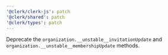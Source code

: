 ```yaml
---
'@clerk/clerk-js': patch
'@clerk/shared': patch
'@clerk/types': patch
---
```


Deprecate the `organization.__unstable__invitationUpdate` and `organization.__unstable__membershipUpdate` methods.
